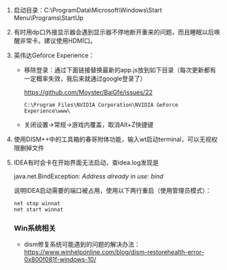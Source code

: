 1. 启动目录：C:\ProgramData\Microsoft\Windows\Start Menu\Programs\StartUp

3. 有时用dp口外接显示器会遇到显示器不停地断开重来的问题，而且睡眠以后唤醒非常卡。建议使用HDMI口。

4. 英伟达Geforce Experience：

   - 移除登录：通过下面链接替换最新的app.js放到如下目录（每次更新都有一定概率失效，我后来就通过google登录了）

      https://github.com/Moyster/BaiGfe/issues/22

      ```
      C:\Program Files\NVIDIA Corporation\NVIDIA GeForce Experience\www\
      ```

   - 关闭设置->常规->游戏内覆盖，取消Alt+Z快捷键

5. 使用DISM++中的工具箱的春哥附体功能，输入wt启动terminal，可以无视权限删掉文件
   
6. IDEA有时会卡在开始界面无法启动，查idea.log发现是

   java.net.BindException: *Address already in use*: *bind*

   说明IDEA启动需要的端口被占用，使用以下两行重启（使用管理员模式）：

   ```
   net stop winnat
   net start winnat
   ```

   ### Win系统相关
   
   - dism修复系统可能遇到的问题的解决办法：https://www.winhelponline.com/blog/dism-restorehealth-error-0x800f081f-windows-10/

